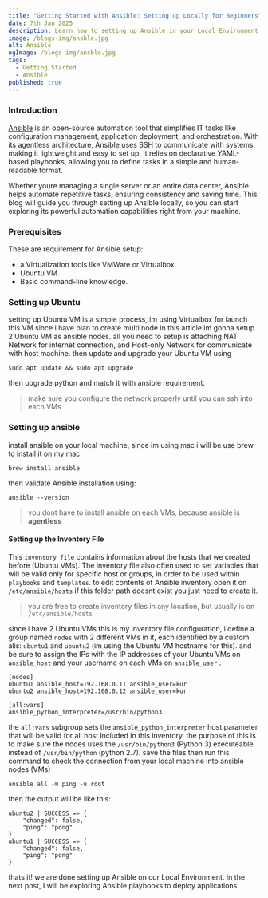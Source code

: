 ```yaml
---
title: "Getting Started with Ansible: Setting up Locally for Beginners"
date: 7th Jan 2025
description: Learn how to setting up Ansible in your Local Environment
image: /blogs-img/ansble.jpg
alt: Ansible
ogImage: /blogs-img/ansble.jpg
tags:
  - Getting Started
  - Ansible
published: true
---
```


### Introduction

[Ansible](https://www.redhat.com/en/ansible-collaborative?intcmp=7015Y000003t7aWQAQ) is an open-source automation tool that simplifies IT tasks like configuration management, application deployment, and orchestration. With its agentless architecture, Ansible uses SSH to communicate with systems, making it lightweight and easy to set up. It relies on declarative YAML-based playbooks, allowing you to define tasks in a simple and human-readable format.

Whether youre managing a single server or an entire data center, Ansible helps automate repetitive tasks, ensuring consistency and saving time. This blog will guide you through setting up Ansible locally, so you can start exploring its powerful automation capabilities right from your machine.

### Prerequisites

These are requirement for Ansible setup:

- a Virtualization tools like VMWare or Virtualbox.
- Ubuntu VM.
- Basic command-line knowledge.

### Setting up Ubuntu

setting up Ubuntu VM is a simple process, im using Virtualbox for launch this VM since i have plan to create multi node in this article im gonna setup 2 Ubuntu VM as ansible nodes. all you need to setup is attaching NAT Network for internet connection, and Host-only Network for communicate with host machine. then update and upgrade your Ubuntu VM using

```
sudo apt update && sudo apt upgrade
```

then upgrade python and match it with ansible requirement.

> make sure you configure the network properly until you can ssh into each VMs

### Setting up ansible

install ansible on your local machine, since im using mac i will be use brew to install it on my mac

```
brew install ansible
```

then validate Ansible installation using:

```
ansible --version
```

> you dont have to install ansible on each VMs, because ansible is **agentless**

#### Setting up the Inventory File

This `inventory file` contains information about the hosts that we created before (Ubuntu VMs). The inventory file also often used to set variables that will be valid only for specific host or groups, in order to be used within `playbooks` and `templates`. to edit contents of Ansible inventory open it on `/etc/ansible/hosts` if this folder path doesnt exist you just need to create it.

> you are free to create inventory files in any location, but usually is on `/etc/ansible/hosts`

since i have 2 Ubuntu VMs this is my inventory file configuration, i define a group named `nodes` with 2 different VMs in it, each identified by a custom alis: `ubuntu1` and `ubuntu2` (im using the Ubuntu VM hostname for this). and be sure to assign the IPs with the IP addresses of your Ubuntu VMs on `ansible_host` and your username on each VMs on `ansible_user` .

```
[nodes]
ubuntu1 ansible_host=192.168.0.11 ansible_user=kur
ubuntu2 ansible_host=192.168.0.12 ansible_user=kur

[all:vars]
ansible_python_interpreter=/usr/bin/python3
```

the `all:vars` subgroup sets the `ansible_python_interpreter` host parameter that will be valid for all host included in this inventory. the purpose of this is to make sure the nodes uses the `/usr/bin/python3` (Python 3) executeable instead of `/usr/bin/python` (python 2.7). save the files then run this command to check the connection from your local machine into ansible nodes (VMs)

```
ansible all -m ping -u root
```

then the output will be like this:

```
ubuntu2 | SUCCESS => {
    "changed": false,
    "ping": "pong"
}
ubuntu1 | SUCCESS => {
    "changed": false,
    "ping": "pong"
}
```

thats it! we are done setting up Ansible on our Local Environment.
In the next post, I will be exploring Ansible playbooks to deploy applications.
